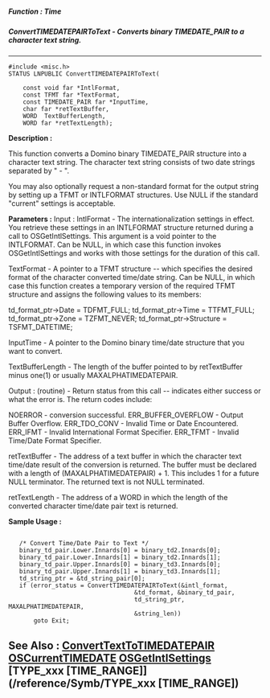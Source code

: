 ##### Function : Time
##### ConvertTIMEDATEPAIRToText - Converts binary TIMEDATE_PAIR to a character text string.
---
```
#include <misc.h>
STATUS LNPUBLIC ConvertTIMEDATEPAIRToText(

	const void far *IntlFormat,
	const TFMT far *TextFormat,
	const TIMEDATE_PAIR far *InputTime,
	char far *retTextBuffer,
	WORD  TextBufferLength,
	WORD far *retTextLength);
```
**Description :**

This function converts a Domino binary TIMEDATE_PAIR structure into a character 
text string.   The character text string consists of two date strings separated 
by " - ".

You may also optionally request a non-standard format for the output string by 
setting up a TFMT or INTLFORMAT structures.  Use NULL if the standard "current" 
settings is acceptable.

**Parameters :**
Input :
IntlFormat  -  The internationalization settings in effect. You retrieve these settings in an INTLFORMAT structure returned during a call to OSGetIntlSettings. This argument is a void pointer to the INTLFORMAT.  Can be NULL, in which case this function invokes OSGetIntlSettings and works with those settings for the duration of this call.

TextFormat  -  A pointer to a TFMT structure -- which specifies the desired format of the character converted time/date string.  Can be NULL, in which case this function creates a temporary version of the required TFMT structure and assigns the following values to its members: 

td_format_ptr->Date = TDFMT_FULL;
td_format_ptr->Time = TTFMT_FULL;
td_format_ptr->Zone = TZFMT_NEVER;
td_format_ptr->Structure = TSFMT_DATETIME;


InputTime  -  A pointer to the Domino binary time/date structure that you want to convert.

TextBufferLength  -  The length of the buffer pointed to by retTextBuffer minus one(1) or usually MAXALPHATIMEDATEPAIR.

Output :
(routine)  -  Return status from this call -- indicates either success or what the error is. The return codes include:

NOERROR - conversion successful. 
ERR_BUFFER_OVERFLOW - Output Buffer Overflow.
ERR_TDO_CONV - Invalid Time or Date Encountered.
ERR_IFMT - Invalid International Format Specifier.
ERR_TFMT - Invalid Time/Date Format Specifier.


retTextBuffer  -  The address of a text buffer in which the character text time/date result of the conversion is returned. The buffer must be declared with a length of (MAXALPHATIMEDATEPAIR) + 1.  This includes 1 for a future NULL terminator.  The returned text is not NULL terminated.

retTextLength  -  The address of a WORD in which the length of the converted character time/date pair text is returned.


**Sample Usage :**
```
  
   /* Convert Time/Date Pair to Text */
   binary_td_pair.Lower.Innards[0] = binary_td2.Innards[0];
   binary_td_pair.Lower.Innards[1] = binary_td2.Innards[1];
   binary_td_pair.Upper.Innards[0] = binary_td3.Innards[0];
   binary_td_pair.Upper.Innards[1] = binary_td3.Innards[1];
   td_string_ptr = &td_string_pair[0];
   if (error_status = ConvertTIMEDATEPAIRToText(&intl_format,
                                   &td_format, &binary_td_pair,
                                   td_string_ptr, MAXALPHATIMEDATEPAIR,
                                   &string_len))
       goto Exit;

```
**See Also :**
[ConvertTextToTIMEDATEPAIR](/reference/Func/ConvertTextToTIMEDATEPAIR)
[OSCurrentTIMEDATE](/reference/Func/OSCurrentTIMEDATE)
[OSGetIntlSettings](/reference/Func/OSGetIntlSettings)
[TYPE_xxx [TIME_RANGE]](/reference/Symb/TYPE_xxx [TIME_RANGE])
---
